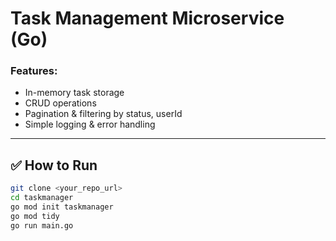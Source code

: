 # Task Management Microservice (Go)

### Features:
- In-memory task storage
- CRUD operations
- Pagination & filtering by status, userId
- Simple logging & error handling

---

## ✅ How to Run

```bash
git clone <your_repo_url>
cd taskmanager
go mod init taskmanager
go mod tidy
go run main.go